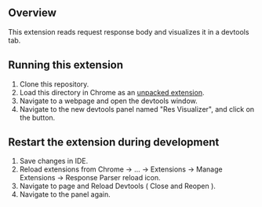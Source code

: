 ## Overview

This extension reads request response body and visualizes it in a devtools tab.

## Running this extension

1. Clone this repository.
2. Load this directory in Chrome as an [unpacked extension](https://developer.chrome.com/docs/extensions/mv3/getstarted/development-basics/#load-unpacked).
3. Navigate to a webpage and open the devtools window.
4. Navigate to the new devtools panel named "Res Visualizer", and click on the button.

## Restart the extension during development

1. Save changes in IDE.
2. Reload extensions from Chrome -> ... -> Extensions -> Manage Extensions -> Response Parser reload icon.
3. Navigate to page and Reload Devtools ( Close and Reopen ).
4. Navigate to the panel again.